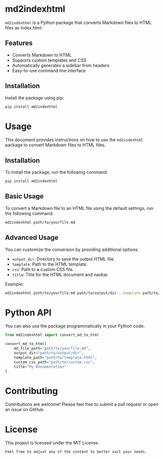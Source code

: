 # md2indexhtml

`md2indexhtml` is a Python package that converts Markdown files to HTML files as index.html.

## Features

- Converts Markdown to HTML
- Supports custom templates and CSS
- Automatically generates a sidebar from headers
- Easy-to-use command line interface

## Installation

Install the package using pip:

```bash
pip install md2indexhtml
```

# Usage

This document provides instructions on how to use the `md2indexhtml` package to convert Markdown files to HTML files.

## Installation

To install the package, run the following command:

```bash
pip install md2indexhtml
```

## Basic Usage

To convert a Markdown file to an HTML file using the default settings, run the following command:
```bash
md2indexhtml path/to/yourfile.md
```

## Advanced Usage

You can customize the conversion by providing additional options:
 
- `output_dir`: Directory to save the output HTML file.
- `template`: Path to the HTML template.
- `css`: Path to a custom CSS file.
- `title`: Title for the HTML document and navbar.

Example:
```bash
md2indexhtml path/to/yourfile.md path/to/output/dir --template path/to/template.html --css path/to/custom.css --title "My Documentation"
```

# Python API

You can also use the package programmatically in your Python code:

```python
from md2indexhtml import convert_md_to_html

convert_md_to_html(
    md_file_path="path/to/yourfile.md",
    output_dir="path/to/output/dir",
    template_path="path/to/template.html",
    custom_css_path="path/to/custom.css",
    title="My Documentation"
)
```

# Contributing

Contributions are welcome! Please feel free to submit a pull request or open an issue on GitHub.

# License
This project is licensed under the MIT License.

```
Feel free to adjust any of the content to better suit your needs.
```